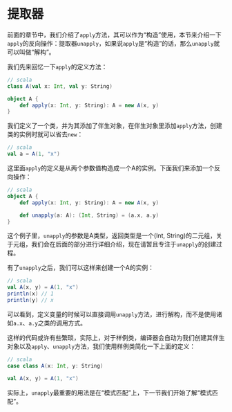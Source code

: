 # 提取器

前面的章节中，我们介绍了`apply`方法，其可以作为“构造”使用，本节来介绍一下`apply`的反向操作：提取器`unapply`，如果说`apply`是“构造”的话，那么`unapply`就可以叫做“解构”。

我们先来回忆一下`apply`的定义方法：

```scala
// scala
class A(val x: Int, val y: String)

object A {
    def apply(x: Int, y: String): A = new A(x, y)
}
```

我们定义了一个类，并为其添加了伴生对象，在伴生对象里添加`apply`方法，创建类的实例时就可以省去`new`：

```scala
// scala
val a = A(1, "x")
```

这里面`apply`的定义是从两个参数值构造成一个A的实例。下面我们来添加一个反向操作：

```scala
// scala
object A {
    def apply(x: Int, y: String): A = new A(x, y)

    def unapply(a: A): (Int, String) = (a.x, a.y)
}
```

这个例子里，`unapply`的参数是A类型，返回类型是一个(Int, String)的二元组，关于元组，我们会在后面的部分进行详细介绍，现在请暂且专注于`unapply`的创建过程。

有了`unapply`之后，我们可以这样来创建一个A的实例：

```scala
// scala
val A(x, y) = A(1, "x")
println(x) // 1
println(y) // x
```

可以看到，定义变量的时候可以直接调用`unapply`方法，进行解构，而不是使用诸如`a.x`、`a.y`之类的调用方式。

这样的代码或许有些繁琐，实际上，对于样例类，编译器会自动为我们创建其伴生对象以及`apply`、`unapply`方法，我们使用样例类简化一下上面的定义：

```scala
// scala
case class A(x: Int, y: String)

val A(x, y) = A(1, "x")
```

实际上，`unapply`最重要的用法是在“模式匹配”上，下一节我们开始了解“模式匹配”。